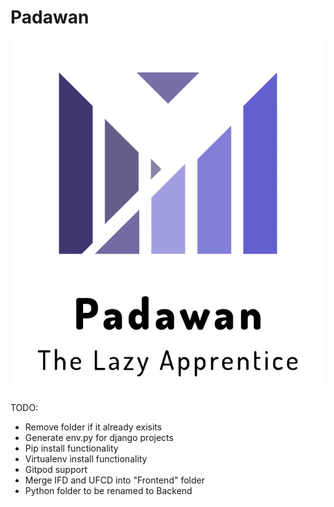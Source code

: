 # Padawan

![Padwan](assets/logo.png)

TODO:

- Remove folder if it already exisits
- Generate env.py for django projects
- Pip install functionality
- Virtualenv install functionality
- Gitpod support
- Merge IFD and UFCD into "Frontend" folder
- Python folder to be renamed to Backend